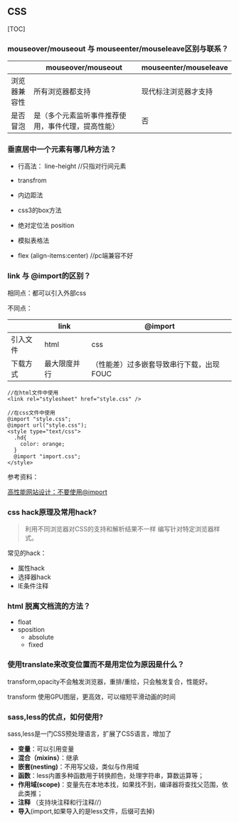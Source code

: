 ## CSS



[TOC]



### mouseover/mouseout 与 mouseenter/mouseleave区别与联系？

|              | mouseover/mouseout                                 | mouseenter/mouseleave |
| ------------ | -------------------------------------------------- | --------------------- |
| 浏览器兼容性 | 所有浏览器都支持                                   | 现代标注浏览器才支持  |
| 是否冒泡     | 是（多个元素监听事件推荐使用，事件代理，提高性能） | 否                    |



### 垂直居中一个元素有哪几种方法？

- 行高法： line-height    //只指对行间元素

- transfrom

- 内边距法

- css3的box方法

- 绝对定位法   position

- 模拟表格法

- flex (align-items:center)       //pc端兼容不好

  



### link 与 @import的区别？

相同点：都可以引入外部css



不同点：

|          | link         | @import                                  |
| -------- | ------------ | ---------------------------------------- |
| 引入文件 | html         | css                                      |
| 下载方式 | 最大限度并行 | （性能差）过多嵌套导致串行下载，出现FOUC |



```
//在html文件中使用
<link rel="stylesheet" href="style.css" />

//在css文件中使用
@import "style.css";
@import url("style.css");
<style type="text/css">
  .hd{
    color: orange;
  }
  @import "import.css";
</style>
```



参考资料：

[高性能网站设计：不要使用@import](https://www.qianduan.net/high-performance-web-site-do-not-use-import/)





### css hack原理及常用hack?

> 利用不同浏览器对CSS的支持和解析结果不一样 编写针对特定浏览器样式。

常见的hack：

- 属性hack
- 选择器hack
- IE条件注释



### html 脱离文档流的方法？

- float
- sposition
  - absolute
  - fixed





### 使用translate来改变位置而不是用定位为原因是什么？

transform,opacity不会触发浏览器，重排/重绘，只会触发复合，性能好。

transform 使用GPU图层，更高效，可以缩短平滑动画的时间





### sass,less的优点，如何使用?

sass,less是一门CSS预处理语言，扩展了CSS语言，增加了

- **变量**：可以引用变量
- **混合（mixins）**：继承
- **嵌套(nesting)**：不用写父级，类似与作用域
- **函数**：less内置多种函数用于转换颜色，处理字符串，算数运算等；
- **作用域(scope)**：变量先在本地本找，如果找不到，编译器将查找父范围，依此类推；
- **注释** （支持块注释和行注释//）
- **导入**(import,如果导入的是less文件，后缀可去掉)